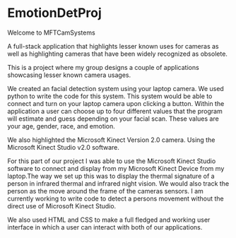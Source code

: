 # EmotionDetProj

Welcome to MFTCamSystems

A full-stack application that highlights lesser known uses for cameras as well as highlighting cameras that have been widely recognized as obsolete.

This is a project where my group designs a couple of applications showcasing lesser known camera usages. 

We created an facial detection system using your laptop camera. We used python to write the code for this system.
This system would be able to connect and turn on your laptop camera upon clicking a button. Within the application a user can choose up to four different values that the program will estimate and guess depending on your facial scan. These values are your age, gender, race, and emotion. 

We also highlighted the Microsoft Kinect Version 2.0 camera. Using the Microsoft Kinect Studio v2.0 software.

For this part of our project I was able to use the Microsoft Kinect Studio software to connect and display from my Microsoft Kinect Device from my laptop.The way we set up this was to display the thermal signature of a person in infrared thermal and infrared night vision. We would also track the person as the move around the frame of the cameras sensors. I am currently working to write code to detect a persons movement without the direct use of Microsoft Kinect Studio.

We also used HTML and CSS to make a full fledged and working user interface in which a user can interact with both of our applications.
